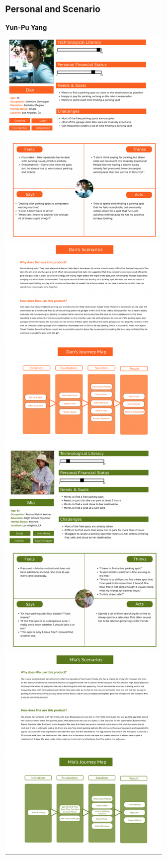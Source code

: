 # Personal and Scenario 
## Yun-Pu Yang 


<img src="Dan's Persona.png">
<img src="Dan's Empathy Map .png">
<img src="Dan's Scenario.png">
<img src="Dan's Journey Map.png">
<img src="Mia's Persona.png">
<img src="Mia's Empathy Map .png">
<img src="Mia's Scenario.png">
<img src="Mia's Journey Map.png">
